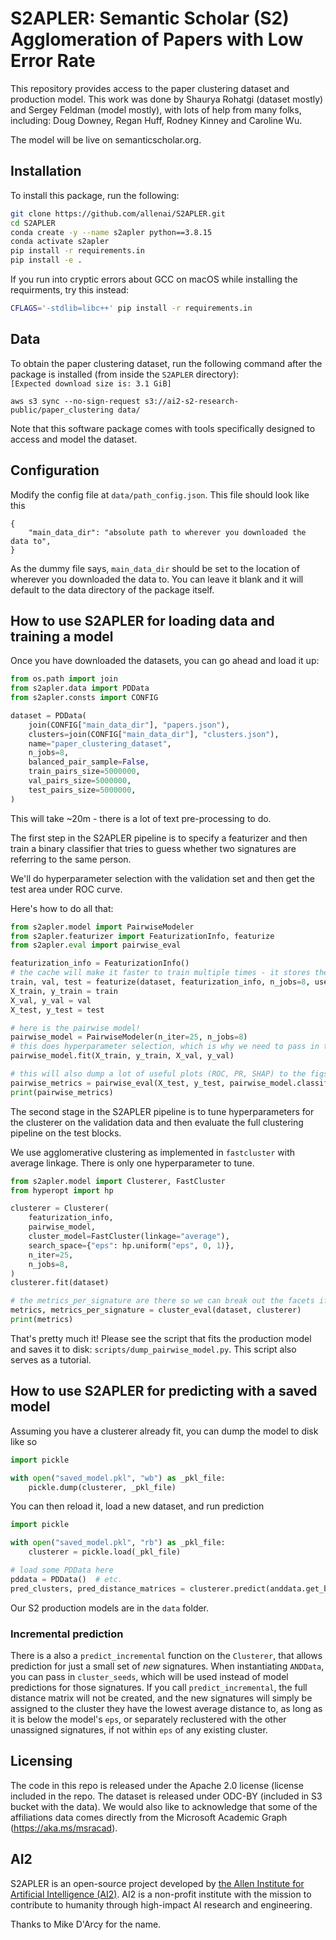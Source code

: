 # S2APLER:  Semantic Scholar (S2) Agglomeration of Papers with Low Error Rate
This repository provides access to the paper clustering dataset and production model. This work was done by Shaurya Rohatgi (dataset mostly) and Sergey Feldman (model mostly), with lots of help from many folks, including: Doug Downey, Regan Huff, Rodney Kinney and Caroline Wu.

The model will be live on semanticscholar.org.

## Installation
To install this package, run the following:

```bash
git clone https://github.com/allenai/S2APLER.git
cd S2APLER
conda create -y --name s2apler python==3.8.15
conda activate s2apler
pip install -r requirements.in
pip install -e .
```

If you run into cryptic errors about GCC on macOS while installing the requirments, try this instead:
```bash
CFLAGS='-stdlib=libc++' pip install -r requirements.in
```

## Data 
To obtain the paper clustering dataset, run the following command after the package is installed (from inside the `S2APLER` directory):  
```[Expected download size is: 3.1 GiB]```

`aws s3 sync --no-sign-request s3://ai2-s2-research-public/paper_clustering data/`

Note that this software package comes with tools specifically designed to access and model the dataset.

## Configuration
Modify the config file at `data/path_config.json`. This file should look like this
```
{
    "main_data_dir": "absolute path to wherever you downloaded the data to",
}
```
As the dummy file says, `main_data_dir` should be set to the location of wherever you downloaded the data to.
You can leave it blank and it will default to the data directory of the package itself.

## How to use S2APLER for loading data and training a model
Once you have downloaded the datasets, you can go ahead and load it up:

```python
from os.path import join
from s2apler.data import PDData
from s2apler.consts import CONFIG

dataset = PDData(
    join(CONFIG["main_data_dir"], "papers.json"),
    clusters=join(CONFIG["main_data_dir"], "clusters.json"),
    name="paper_clustering_dataset",
    n_jobs=8,
    balanced_pair_sample=False,
    train_pairs_size=5000000,
    val_pairs_size=5000000,
    test_pairs_size=5000000,
)
```

This will take ~20m - there is a lot of text pre-processing to do.

The first step in the S2APLER pipeline is to specify a featurizer and then train a binary classifier
that tries to guess whether two signatures are referring to the same person. 

We'll do hyperparameter selection with the validation set and then get the test area under ROC curve.

Here's how to do all that:

```python
from s2apler.model import PairwiseModeler
from s2apler.featurizer import FeaturizationInfo, featurize
from s2apler.eval import pairwise_eval

featurization_info = FeaturizationInfo()
# the cache will make it faster to train multiple times - it stores the features on disk for you
train, val, test = featurize(dataset, featurization_info, n_jobs=8, use_cache=True)
X_train, y_train = train
X_val, y_val = val
X_test, y_test = test

# here is the pairwise model!
pairwise_model = PairwiseModeler(n_iter=25, n_jobs=8)
# this does hyperparameter selection, which is why we need to pass in the validation set.
pairwise_model.fit(X_train, y_train, X_val, y_val)

# this will also dump a lot of useful plots (ROC, PR, SHAP) to the figs_path
pairwise_metrics = pairwise_eval(X_test, y_test, pairwise_model.classifier, figs_path='figs/', title='example')
print(pairwise_metrics)
```

The second stage in the S2APLER pipeline is to tune hyperparameters for the clusterer on the validation data
and then evaluate the full clustering pipeline on the test blocks.

We use agglomerative clustering as implemented in `fastcluster` with average linkage.
There is only one hyperparameter to tune.

```python
from s2apler.model import Clusterer, FastCluster
from hyperopt import hp

clusterer = Clusterer(
    featurization_info,
    pairwise_model,
    cluster_model=FastCluster(linkage="average"),
    search_space={"eps": hp.uniform("eps", 0, 1)},
    n_iter=25,
    n_jobs=8,
)
clusterer.fit(dataset)

# the metrics_per_signature are there so we can break out the facets if needed
metrics, metrics_per_signature = cluster_eval(dataset, clusterer)
print(metrics)
```

That's pretty much it! Please see the script that fits the production model and saves it to disk: `scripts/dump_pairwise_model.py`. This script also serves as a tutorial.

## How to use S2APLER for predicting with a saved model
Assuming you have a clusterer already fit, you can dump the model to disk like so
```python
import pickle

with open("saved_model.pkl", "wb") as _pkl_file:
    pickle.dump(clusterer, _pkl_file)
```

You can then reload it, load a new dataset, and run prediction
```python
import pickle

with open("saved_model.pkl", "rb") as _pkl_file:
    clusterer = pickle.load(_pkl_file)

# load some PDData here
pddata = PDData()  # etc.
pred_clusters, pred_distance_matrices = clusterer.predict(anddata.get_blocks(), pddata)
```

Our S2 production models are in the `data` folder.

### Incremental prediction
There is a also a `predict_incremental` function on the `Clusterer`, that allows prediction for just a small set of *new* signatures. When instantiating `ANDData`, you can pass in `cluster_seeds`, which will be used instead of model predictions for those signatures. If you call `predict_incremental`, the full distance matrix will not be created, and the new signatures will simply be assigned to the cluster they have the lowest average distance to, as long as it is below the model's `eps`, or separately reclustered with the other unassigned signatures, if not within `eps` of any existing cluster.

## Licensing
The code in this repo is released under the Apache 2.0 license (license included in the repo. The dataset is released under ODC-BY (included in S3 bucket with the data). We would also like to acknowledge that some of the affiliations data comes directly from the Microsoft Academic Graph (https://aka.ms/msracad).

## AI2
S2APLER is an open-source project developed by [the Allen Institute for Artificial Intelligence (AI2)](http://www.allenai.org).
AI2 is a non-profit institute with the mission to contribute to humanity through high-impact AI research and engineering.

Thanks to Mike D'Arcy for the name.
